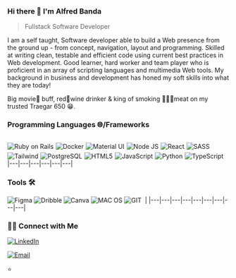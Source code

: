### Hi there 👋 I'm Alfred Banda
> Fullstack Software Developer 





 <p>
I am a self taught, Software developer able to build a Web presence from the ground up - from concept, navigation, layout and programming. Skilled at writing clean, testable and efficient code using current best practices in Web development. Good learner, hard worker and team player who is proficient in an array of scripting languages and multimedia Web tools. My background in business and development has honed my soft skills into what they are today!

Big movie🎥 buff, red🍷wine drinker & king of smoking 🍗🍖🐔meat on my trusted Traegar 650 😁.

</p>

### Programming Languages 🌐/Frameworks
<p align="center">
<img src="" alt="">

<div style="display: flex; flex-wrap: wrap; gap: 5px;">
<img src="https://img.shields.io/badge/Ruby_on_Rails-CC0000?style=for-the-badge&logo=ruby-on-rails&logoColor=white" alt="Ruby on Rails">
<img src="https://img.shields.io/badge/Docker-2CA5E0?style=for-the-badge&logo=docker&logoColor=white" alt="Docker">
<img src="https://img.shields.io/badge/Material%20UI-007FFF?style=for-the-badge&logo=mui&logoColor=white" alt="Material UI">
<img src="https://img.shields.io/badge/Node.js-339933?style=for-the-badge&logo=nodedotjs&logoColor=white" alt="Node JS">
<img src="https://img.shields.io/badge/React-20232A?style=for-the-badge&logo=react&logoColor=61DAFB" alt="React">
<img src="https://img.shields.io/badge/Sass-CC6699?style=for-the-badge&logo=sass&logoColor=white" alt="SASS">
<img src="https://img.shields.io/badge/Tailwind_CSS-38B2AC?style=for-the-badge&logo=tailwind-css&logoColor=white" alt="Tailwind">
<img src="https://img.shields.io/badge/PostgreSQL-316192?style=for-the-badge&logo=postgresql&logoColor=white" alt="PostgreSQL">
<img src="https://img.shields.io/badge/HTML5-E34F26?style=for-the-badge&logo=html5&logoColor=white" alt="HTML5">
<img src="https://img.shields.io/badge/JavaScript-323330?style=for-the-badge&logo=javascript&logoColor=F7DF1E" alt="JavaScript">
<img src="https://img.shields.io/badge/Python-FFD43B?style=for-the-badge&logo=python&logoColor=blue" alt="Python">
<img src="https://img.shields.io/badge/TypeScript-007ACC?style=for-the-badge&logo=typescript&logoColor=white" alt="TypeScript">
</div>
|---|---|---|---|---|---| 
</p>

### Tools 🛠️
<p align="center"> 

 <img src="https://img.shields.io/badge/Figma-F24E1E?style=for-the-badge&logo=figma&logoColor=white" alt="Figma" > <img src="https://img.shields.io/badge/Dribbble-EA4C89?style=for-the-badge&logo=dribbble&logoColor=white" alt="Dribble"> <img src="https://img.shields.io/badge/Canva-%2300C4CC.svg?&style=for-the-badge&logo=Canva&logoColor=white" alt="Canva"> <img src="https://img.shields.io/badge/mac%20os-000000?style=for-the-badge&logo=apple&logoColor=white" alt="MAC OS"> <img src="https://img.shields.io/badge/GIT-E44C30?style=for-the-badge&logo=git&logoColor=white" alt="GIT"> <img src="" alt="">  | 
|---|---|---|---|---|---|---|---|---|
</p>


<h3> 🤝🏻 Connect with Me </h3>

<p align="center">

<a href="https://www.linkedin.com/in/alfred-b-8a5b84231/" target="_blank"><img alt="LinkedIn" src="https://img.shields.io/badge/LinkedIn-0077B5?style=for-the-badge&logo=linkedin&logoColor=white"></a>

<a href="mailto:alfred.banda1986@gmail.com"><img alt="Email" src="https://img.shields.io/badge/Email-alfred.banda1986@gmail.com-blue?style=flat&logo=gmail"></a>
</p>


⭐️ 
